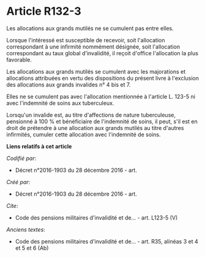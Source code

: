 # Article R132-3

Les allocations aux grands mutilés ne se cumulent pas entre elles.

Lorsque l'intéressé est susceptible de recevoir, soit l'allocation correspondant à une infirmité nommément désignée, soit
l'allocation correspondant au taux global d'invalidité, il reçoit d'office l'allocation la plus favorable.

Les allocations aux grands mutilés se cumulent avec les majorations et allocations attribuées en vertu des dispositions du
présent livre à l'exclusion des allocations aux grands invalides n° 4 bis et 7.

Elles ne se cumulent pas avec l'allocation mentionnée à l'article L. 123-5 ni avec l'indemnité de soins aux tuberculeux.

Lorsqu'un invalide est, au titre d'affections de nature tuberculeuse, pensionné à 100 % et bénéficiaire de l'indemnité de
soins, il peut, s'il est en droit de prétendre à une allocation aux grands mutilés au titre d'autres infirmités, cumuler
cette allocation avec l'indemnité de soins.

**Liens relatifs à cet article**

_Codifié par_:

  - Décret n°2016-1903 du 28 décembre 2016 - art.

_Créé par_:

  - Décret n°2016-1903 du 28 décembre 2016 - art.

_Cite_:

  - Code des pensions militaires d'invalidité et de... - art. L123-5 (V)

_Anciens textes_:

  - Code des pensions militaires d'invalidité et de... - art. R35, alinéas 3 et 4 et 5 et 6 (Ab)

